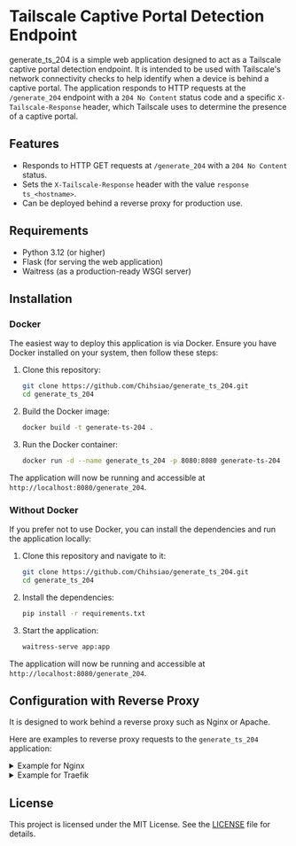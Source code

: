 # Tailscale Captive Portal Detection Endpoint

generate_ts_204 is a simple web application designed to act as a Tailscale captive portal detection endpoint. It is intended to be used with Tailscale's network connectivity checks to help identify when a device is behind a captive portal. The application responds to HTTP requests at the `/generate_204` endpoint with a `204 No Content` status code and a specific `X-Tailscale-Response` header, which Tailscale uses to determine the presence of a captive portal.

## Features

- Responds to HTTP GET requests at `/generate_204` with a `204 No Content` status.
- Sets the `X-Tailscale-Response` header with the value `response ts_<hostname>`.
- Can be deployed behind a reverse proxy for production use.

## Requirements

- Python 3.12 (or higher)
- Flask (for serving the web application)
- Waitress (as a production-ready WSGI server)

## Installation

### Docker

The easiest way to deploy this application is via Docker. Ensure you have Docker installed on your system, then follow these steps:

1. Clone this repository:
   ```bash
   git clone https://github.com/Chihsiao/generate_ts_204.git
   cd generate_ts_204
   ```

2. Build the Docker image:
   ```bash
   docker build -t generate-ts-204 .
   ```

3. Run the Docker container:
   ```bash
   docker run -d --name generate_ts_204 -p 8080:8080 generate-ts-204
   ```

The application will now be running and accessible at `http://localhost:8080/generate_204`.

### Without Docker

If you prefer not to use Docker, you can install the dependencies and run the application locally:

1. Clone this repository and navigate to it:
   ```bash
   git clone https://github.com/Chihsiao/generate_ts_204.git
   cd generate_ts_204
   ```

2. Install the dependencies:
   ```bash
   pip install -r requirements.txt
   ```

3. Start the application:
   ```bash
   waitress-serve app:app
   ```

The application will now be running and accessible at `http://localhost:8080/generate_204`.

## Configuration with Reverse Proxy

It is designed to work behind a reverse proxy such as Nginx or Apache.

Here are examples to reverse proxy requests to the `generate_ts_204` application:

<details>
<summary>Example for Nginx</summary>

```nginx
server {
    listen 80;
    server_name yourdomain.com;

    location /generate_204 {
        proxy_pass http://127.0.0.1:8080;
        proxy_set_header Host $host;
        proxy_set_header X-Real-IP $remote_addr;
        proxy_set_header X-Forwarded-For $proxy_add_x_forwarded_for;
        proxy_set_header X-Forwarded-Proto $scheme;
    }
}
```
</details>

<details>
<summary>Example for Traefik</summary>

```yaml
name: headscale

network:
  gateway:
    external: true

services:
  ts204:
    image: ghcr.io/chihsiao/generate_ts_204:latest
    restart: unless-stopped
    networks:
      - gateway
    labels:
      - traefik.enable=true
      - traefik.http.routers.headscale-ts204.service=headscale-ts204
      - traefik.http.services.headscale-ts204.loadbalancer.server.port=8080
      - traefik.http.routers.headscale-ts204.rule=Host(`yourdomain.com`) && Path(`/generate_204`)
      - traefik.http.routers.headscale-ts204.entrypoints=http
```
</details>

## License

This project is licensed under the MIT License. See the [LICENSE](LICENSE) file for details.
